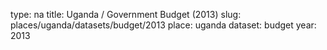 type: na
title: Uganda / Government Budget (2013)
slug: places/uganda/datasets/budget/2013
place: uganda
dataset: budget
year: 2013
